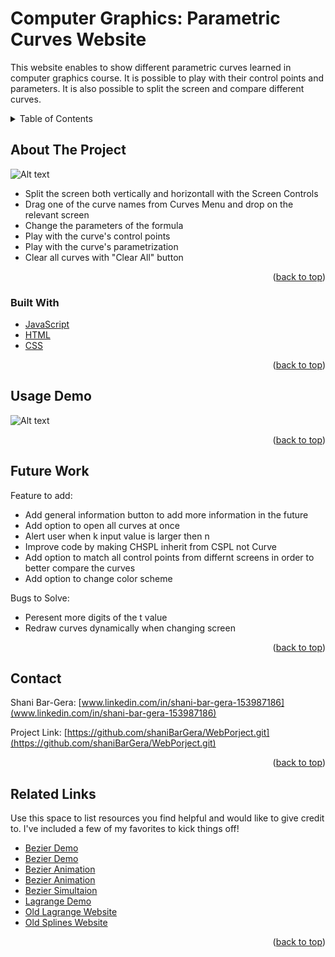 <div id="top"></div>

# Computer Graphics: Parametric Curves Website

This website enables to show different parametric curves learned in computer graphics course. It is possible to play with their control points and parameters. It is also possible to split the screen and compare different curves.


<!-- TABLE OF CONTENTS -->
<details>
  <summary>Table of Contents</summary>
  <ol>
    <li>
      <a href="#about-the-project">About The Project</a>
      <ul>
        <li><a href="#built-with">Built With</a></li>
      </ul>
    </li>
    <li><a href="#usage">Usage Demo</a></li>
    <li><a href="#future">Future Work</a></li>
    <li><a href="#contact">Contact</a></li>
    <li><a href="#links">Related Links</a></li>
  </ol>
</details>



<!-- ABOUT THE PROJECT -->
## About The Project

![Alt text](./imgs/demo.png?raw=true "Screenshot")

* Split the screen both vertically and horizontall with the Screen Controls
* Drag one of the curve names from Curves Menu and drop on the relevant screen
* Change the parameters of the formula
* Play with the curve's control points
* Play with the curve's parametrization
* Clear all curves with "Clear All" button



<p align="right">(<a href="#top">back to top</a>)</p>



### Built With

* [JavaScript](https://www.javascript.com/)
* [HTML](https://www.investopedia.com/terms/h/html.asp)
* [CSS](https://developer.mozilla.org/en-US/docs/Web/CSS)

<p align="right">(<a href="#top">back to top</a>)</p>

<!-- USAGE EXAMPLES -->
## Usage Demo

![Alt text](./imgs/demo.gif?raw=true "Demo")

<p align="right">(<a href="#top">back to top</a>)</p>



<!-- Futer Work -->
## Future Work

Feature to add:
- Add general information button to add more information in the future
- Add option to open all curves at once
- Alert user when k input value is larger then n
- Improve code by making CHSPL inherit from CSPL not Curve 
- Add option to match all control points from differnt screens in order to better compare the curves
- Add option to change color scheme

Bugs to Solve:
- Peresent more digits of the t value
- Redraw curves dynamically when changing screen



<p align="right">(<a href="#top">back to top</a>)</p>




<!-- CONTACT -->
## Contact

Shani Bar-Gera: [www.linkedin.com/in/shani-bar-gera-153987186](www.linkedin.com/in/shani-bar-gera-153987186) 

Project Link: [https://github.com/shaniBarGera/WebPorject.git](https://github.com/shaniBarGera/WebPorject.git)

<p align="right">(<a href="#top">back to top</a>)</p>



<!-- Links -->
## Related Links

Use this space to list resources you find helpful and would like to give credit to. I've included a few of my favorites to kick things off!

* [Bezier Demo](https://github.com/ryanmid/bezier-curves)
* [Bezier Demo](http://math.hws.edu/eck/cs424/notes2013/canvas/bezier.html )
* [Bezier Animation](https://doc.babylonjs.com/divingDeeper/mesh/drawCurves)
* [Bezier Animation](https://www.jasondavies.com/animated-bezier/ )
* [Bezier Simultaion](https://tholman.com/bezier-curve-simulation/ )
* [Lagrange Demo](http://blog.ivank.net/interpolation-with-cubic-splines.html )
* [Old Lagrange Website](https://www.ibiblio.org/e-notes/Splines/lagrange.html)
* [Old Splines Website](http://scaledinnovation.com/analytics/splines/aboutSplines.html )


<p align="right">(<a href="#top">back to top</a>)</p>



<!-- MARKDOWN LINKS & IMAGES -->
<!-- https://www.markdownguide.org/basic-syntax/#reference-style-links -->
[contributors-shield]: https://img.shields.io/github/contributors/othneildrew/Best-README-Template.svg?style=for-the-badge
[contributors-url]: https://github.com/othneildrew/Best-README-Template/graphs/contributors
[forks-shield]: https://img.shields.io/github/forks/othneildrew/Best-README-Template.svg?style=for-the-badge
[forks-url]: https://github.com/othneildrew/Best-README-Template/network/members
[stars-shield]: https://img.shields.io/github/stars/othneildrew/Best-README-Template.svg?style=for-the-badge
[stars-url]: https://github.com/othneildrew/Best-README-Template/stargazers
[issues-shield]: https://img.shields.io/github/issues/othneildrew/Best-README-Template.svg?style=for-the-badge
[issues-url]: https://github.com/othneildrew/Best-README-Template/issues
[license-shield]: https://img.shields.io/github/license/othneildrew/Best-README-Template.svg?style=for-the-badge
[license-url]: https://github.com/othneildrew/Best-README-Template/blob/master/LICENSE.txt
[linkedin-shield]: https://img.shields.io/badge/-LinkedIn-black.svg?style=for-the-badge&logo=linkedin&colorB=555
[linkedin-url]: https://linkedin.com/in/othneildrew
[product-screenshot]: images/screenshot.png
